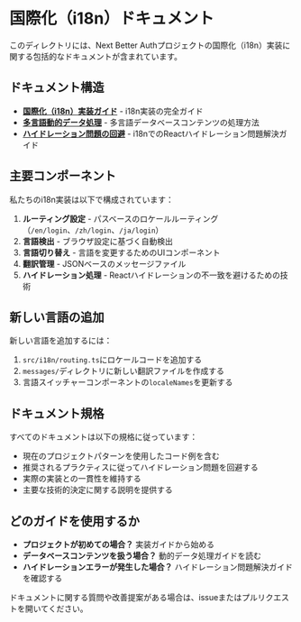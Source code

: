 # 国際化（i18n）ドキュメント

このディレクトリには、Next Better Authプロジェクトの国際化（i18n）実装に関する包括的なドキュメントが含まれています。

## ドキュメント構造

- **[国際化（i18n）実装ガイド](./01-implementation.md)** - i18n実装の完全ガイド
- **[多言語動的データ処理](./02-dynamic-data.md)** - 多言語データベースコンテンツの処理方法
- **[ハイドレーション問題の回避](./03-hydration.md)** - i18nでのReactハイドレーション問題解決ガイド

## 主要コンポーネント

私たちのi18n実装は以下で構成されています：

1. **ルーティング設定** - パスベースのロケールルーティング（`/en/login`、`/zh/login`、`/ja/login`）
2. **言語検出** - ブラウザ設定に基づく自動検出
3. **言語切り替え** - 言語を変更するためのUIコンポーネント
4. **翻訳管理** - JSONベースのメッセージファイル
5. **ハイドレーション処理** - Reactハイドレーションの不一致を避けるための技術

## 新しい言語の追加

新しい言語を追加するには：

1. `src/i18n/routing.ts`にロケールコードを追加する
2. `messages/`ディレクトリに新しい翻訳ファイルを作成する
3. 言語スイッチャーコンポーネントの`localeNames`を更新する

## ドキュメント規格

すべてのドキュメントは以下の規格に従っています：

- 現在のプロジェクトパターンを使用したコード例を含む
- 推奨されるプラクティスに従ってハイドレーション問題を回避する
- 実際の実装との一貫性を維持する
- 主要な技術的決定に関する説明を提供する

## どのガイドを使用するか

- **プロジェクトが初めての場合？** 実装ガイドから始める
- **データベースコンテンツを扱う場合？** 動的データ処理ガイドを読む
- **ハイドレーションエラーが発生した場合？** ハイドレーション問題解決ガイドを確認する

ドキュメントに関する質問や改善提案がある場合は、issueまたはプルリクエストを開いてください。